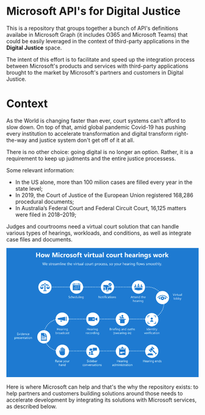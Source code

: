 # Microsoft API's for Digital Justice

This is a repository that groups together a bunch of API's definitions availabe in Microsoft Graph (it includes O365 and Microsoft Teams) that could be easily leveraged in the context of third-party applications in the **Digital Justice** space.

The intent of this effort is to facilitate and speed up the integration process between Microsoft's products and services with third-party applications brought to the market by Microsoft's partners and customers in Digital Justice.

# Context

As the World is changing faster than ever, court systems can't afford to slow down. On top of that, amid global pandemic Covid-19 has pushing every institution to accelerate transformation and digital transform right-the-way and justice system don't get off of it at all.

There is no other choice: going digital is no longer an option. Rather, it is a requirement to keep up judments and the entire justice processess.

Some relevant information:

* In the US alone, more than 100 milion cases are filled every year in the state level;
* In 2019, the Court of Justice of the European Union registered 168,286 procedural documents;
* In Australia’s Federal Court and Federal Circuit Court, 16,125 matters were filed in 2018–2019;

Judges and courtrooms need a virtual court solution that can handle various types of hearings, workloads, and conditions, as well as integrate case files and documents.

![Virtual courts macro processess](/img/virtual-courts-macro-processess.PNG "Virtual courts macro processess")

Here is where Microsoft can help and that's the why the repository exists: to help partners and customers building solutions around those needs to accelerate development by integrating its solutions with Microsoft services, as described below.

